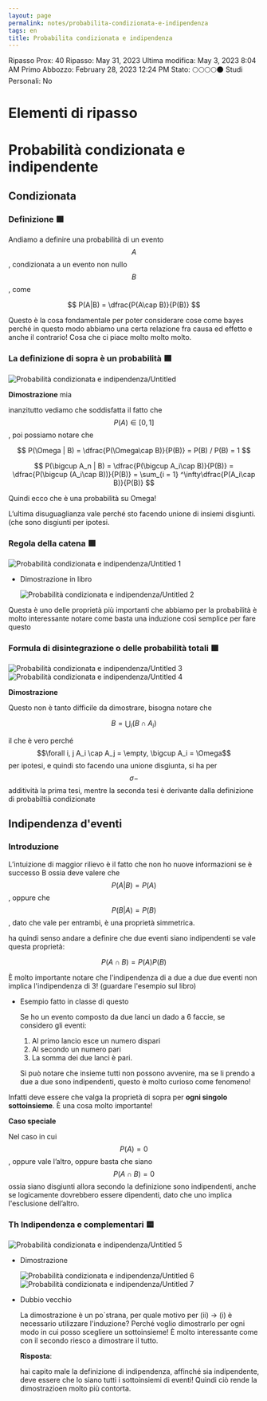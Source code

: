 ```yaml
---
layout: page
permalink: notes/probabilita-condizionata-e-indipendenza
tags: en
title: Probabilita condizionata e indipendenza
---
```


Ripasso Prox: 40
Ripasso: May 31, 2023
Ultima modifica: May 3, 2023 8:04 AM
Primo Abbozzo: February 28, 2023 12:24 PM
Stato: 🌕🌕🌕🌕🌑
Studi Personali: No

# Elementi di ripasso

# Probabilità condizionata e indipendente

## Condizionata

### Definizione 🟩

Andiamo a definire una probabilità di un evento $$A$$, condizionata a un evento non nullo $$B$$, come


$$
P(A|B) = \dfrac{P(A\cap B)}{P(B)}
$$


Questo è la cosa fondamentale per poter considerare cose come bayes perché in questo modo abbiamo una certa relazione fra causa ed effetto e anche il contrario! Cosa che ci piace molto molto molto.

### La definizione di sopra è un probabilità 🟩

<img src="/images/notes/Probabilità condizionata e indipendenza/Untitled.png" alt="Probabilità condizionata e indipendenza/Untitled">

**Dimostrazione** mia

inanzitutto vediamo che soddisfatta il fatto che  $$P(A) \in [0, 1]$$, poi possiamo notare che


$$
P(\Omega | B) = \dfrac{P(\Omega\cap B)}{P(B)} = P(B) / P(B) = 1
$$



$$
P(\bigcup A_n | B) = \dfrac{P(\bigcup A_i\cap B)}{P(B)} = \dfrac{P(\bigcup (A_i\cap B))}{P(B)} = \sum_{i = 1} ^\infty\dfrac{P(A_i\cap B)}{P(B)}
$$


Quindi ecco che è una probabilità su Omega!

L’ultima disuguaglianza vale perché sto facendo unione di insiemi  disgiunti. (che sono disgiunti per ipotesi.

### Regola della catena 🟩

<img src="/images/notes/Probabilità condizionata e indipendenza/Untitled 1.png" alt="Probabilità condizionata e indipendenza/Untitled 1">

- Dimostrazione in libro

    <img src="/images/notes/Probabilità condizionata e indipendenza/Untitled 2.png" alt="Probabilità condizionata e indipendenza/Untitled 2">


Questa è uno delle proprietà più importanti che abbiamo per la probabilità è molto interessante notare come basta una induzione così semplice per fare questo

### Formula di disintegrazione o delle probabilità totali 🟩

<img src="/images/notes/Probabilità condizionata e indipendenza/Untitled 3.png" alt="Probabilità condizionata e indipendenza/Untitled 3">

<img src="/images/notes/Probabilità condizionata e indipendenza/Untitled 4.png" alt="Probabilità condizionata e indipendenza/Untitled 4">

**Dimostrazione**

Questo non è tanto difficile da dimostrare, bisogna notare che


$$
B = \bigcup_i (B \cap A_i)
$$


il che è vero perché $$\forall i, j A_i \cap A_j = \empty, \bigcup A_i = \Omega$$ per ipotesi, e quindi sto facendo una unione disgiunta, si ha per $$\sigma-$$additività la prima tesi, mentre la seconda tesi è derivante dalla definizione di probabiltià condizionate

## Indipendenza d'eventi

### Introduzione

L’intuizione di maggior rilievo è il fatto che non ho nuove informazioni se è successo B ossia deve valere che $$P(A|B) = P(A)$$, oppure che $$P(B|A) = P(B)$$, dato che vale per entrambi, è una proprietà simmetrica.

ha quindi senso andare a definire che due eventi siano indipendenti se vale questa proprietà:


$$
P(A \cap B) = P(A)P(B)
$$


È molto importante notare che l'indipendenza di a due a due due eventi non implica l'indipendenza di 3! (guardare l'esempio sul libro)

- Esempio fatto in classe di questo

    Se ho un evento composto da due lanci un dado a 6 faccie, se considero gli eventi:

    1. Al primo lancio esce un numero dispari
    2. Al secondo un numero pari
    3. La somma dei due lanci è pari.

    Si può notare che insieme tutti non possono avvenire, ma se li prendo a due a due sono indipendenti, questo è molto curioso come fenomeno!


Infatti deve essere che valga la proprietà di sopra per **ogni singolo sottoinsieme**. È una cosa molto importante!

**Caso speciale**

Nel caso in cui $$P(A) = 0$$ , oppure vale l’altro, oppure basta che siano  $$P(A \cap B) = 0$$ ossia siano disgiunti allora secondo la definizione sono indipendenti, anche se logicamente dovrebbero essere dipendenti, dato che uno implica l'esclusione dell’altro.

### Th Indipendenza e complementari 🟨

<img src="/images/notes/Probabilità condizionata e indipendenza/Untitled 5.png" alt="Probabilità condizionata e indipendenza/Untitled 5">

- Dimostrazione

    <img src="/images/notes/Probabilità condizionata e indipendenza/Untitled 6.png" alt="Probabilità condizionata e indipendenza/Untitled 6">

    <img src="/images/notes/Probabilità condizionata e indipendenza/Untitled 7.png" alt="Probabilità condizionata e indipendenza/Untitled 7">

- Dubbio vecchio

    La dimostrazione è un po`strana, per quale motivo per (ii) → (i) è necessario utilizzare l'induzione? Perché voglio dimostrarlo per ogni modo in cui posso scegliere un sottoinsieme! È molto interessante come con il secondo riesco a dimostrare il tutto.

    **Risposta**:

    hai capito male la definizione di indipendenza, affinché sia indipendente, deve essere che lo siano tutti i sottoinsiemi di eventi! Quindi ciò rende la dimostrazioen molto più contorta.